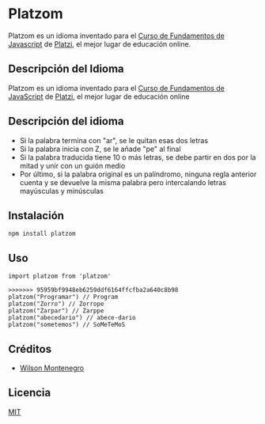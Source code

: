 # Platzom

Platzom es un idioma inventado para el [Curso de Fundamentos de Javascript](https://platzi.com/js) de [Platzi](https://platzi.com), el mejor lugar de educación online.

## Descripción del Idioma

Platzom es un idioma inventado para el [Curso de Fundamentos de JavaScript](https://platzi.com/js) de [Platzi](https://platzi.com), el mejor lugar de educación online

## Descripción del idioma
- Si la palabra termina con "ar", se le quitan esas dos letras
- Si la palabra inicia con Z, se le añade "pe" al final
- Si la palabra traducida tiene 10 o más letras, se debe partir en dos por la mitad y unir con un guión medio
- Por último, si la palabra original es un palíndromo, ninguna regla anterior cuenta y se devuelve la misma palabra pero intercalando letras mayúsculas y minúsculas

## Instalación

```
npm install platzom
```

## Uso
```
import platzom from 'platzom'

>>>>>>> 95959bf9948eb6259ddf6164ffcfba2a640c8b98
platzom("Programar") // Program
platzom("Zorro") // Zorrope
platzom("Zarpar") // Zarppe
platzom("abecedario") // abece-dario
platzom("sometemos") // SoMeTeMoS
```

## Créditos
- [Wilson Montenegro](https://twitter.com/@wiichozin)

## Licencia
[MIT](https://opensource.org/licenses/MIT)
